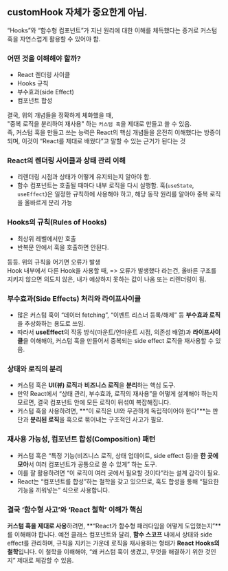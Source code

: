 ## customHook 자체가 중요한게 아님.

“Hooks”와 “함수형 컴포넌트”가 지닌 원리에 대한 이해를 체득했다는 증거로 커스텀 훅을 자연스럽게 활용할 수 있어야 함.

### 어떤 것을 이해해야 할까?

- React 렌더링 사이클
- Hooks 규칙
- 부수효과(side Effect)
- 컴포넌트 합성

결국, 위의 개념들을 정확하게 체화했을 때,  
"중복 로직을 분리하여 재사용" 하는 `커스텀 훅`을 제대로 만들고 쓸 수 있음.  
즉, 커스텀 훅을 만들고 쓰는 능력은 React의 핵심 개념들을 온전히 이해했다는 방증이 되며, 이것이 “React를 제대로 배웠다”고 말할 수 있는 근거가 된다는 것

### React의 렌더링 사이클과 상태 관리 이해

- 리렌더링 시점과 상태가 어떻게 유지되는지 알아야 함.  
- 함수 컴포넌트는 호출될 때마다 내부 로직을 다시 실행함. 훅(`useState`, `useEffect`)은 일정한 규칙하에 사용해야 하고, 해당 동작 원리를 알아야 중복 로직을 올바르게 분리 가능

### Hooks의 규칙(Rules of Hooks)

- 최상위 레벨에서만 호출
- 반복문 안에서 훅을 호출하면 안된다.

등등. 위의 규칙을 어기면 오류가 발생  
Hook 내부에서 다른 Hook을 사용할 때,
=> 오류가 발생했다 라는건, 올바른 구조를 지키지 않으면 의도치 않은, 내가 예상하지 못하는 값이 나옴 또는 리렌더링이 됨.

### 부수효과(Side Effects) 처리와 라이프사이클

- 많은 커스텀 훅이 “데이터 fetching”, “이벤트 리스너 등록/해제” 등 **부수효과 로직**을 추상화하는 용도로 쓰임.
- 따라서 **useEffect**의 작동 방식(마운트/언마운트 시점, 의존성 배열)과 **라이프사이클**을 이해해야, 커스텀 훅을 만들어서 중복되는 side effect 로직을 재사용할 수 있음.

### 상태와 로직의 분리

- 커스텀 훅은 **UI(뷰) 로직**과 **비즈니스 로직**을 **분리**하는 핵심 도구.
- 만약 React에서 “상태 관리, 부수효과, 로직의 재사용”을 어떻게 설계해야 하는지 모르면, 결국 컴포넌트 안에 모든 로직이 뒤섞여 복잡해집니다.
- 커스텀 훅을 사용하려면, **“이 로직은 UI와 무관하게 독립적이어야 한다”**는 판단과 **분리된 로직**을 훅으로 묶어내는 구조적인 사고가 필요.

### 재사용 가능성, 컴포넌트 합성(Composition) 패턴

- 커스텀 훅은 “특정 기능(비즈니스 로직, 상태 업데이트, side effect 등)을 **한 곳에 모아**서 여러 컴포넌트가 공통으로 쓸 수 있게” 하는 도구.
- 이를 잘 활용하려면 “이 로직이 여러 곳에서 필요할 것이다”라는 설계 감각이 필요.
- React는 “컴포넌트를 합성”하는 철학을 갖고 있으므로, 훅도 합성을 통해 “필요한 기능을 끼워넣는” 식으로 사용합니다.

### 결국 ‘함수형 사고’와 ‘React 철학’ 이해가 핵심

**커스텀 훅을 제대로 사용**하려면, **“React가 함수형 패러다임을 어떻게 도입했는지”**를 이해해야 합니다.
예전 클래스 컴포넌트와 달리, **함수 스코프** 내에서 상태와 side effect를 관리하며, 규칙을 지키는 가운데 로직을 재사용하는 형태가 **React Hooks의 철학**입니다.
이 철학을 이해해야, “왜 커스텀 훅이 생겼고, 무엇을 해결하기 위한 것인지” 제대로 체감할 수 있음.